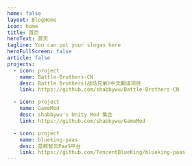 ```yaml
---
home: false
layout: BlogHome
icon: home
title: 首页
heroText: 首页
tagline: You can put your slogan here
heroFullScreen: false
article: false
projects:
  - icon: project
    name: Battle-Brothers-CN
    desc: Battle Brothers(战场兄弟)中文翻译项目
    link: https://github.com/shabbywu/Battle-Brothers-CN

  - icon: project
    name: GameMod
    desc: shabbywu's Unity Mod 集合
    link: https://github.com/shabbywu/GameMod

  - icon: project
    name: blueking-paas
    desc: 蓝鲸智云PaaS平台
    link: https://github.com/TencentBlueKing/blueking-paas
---
```

